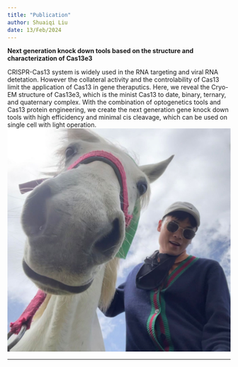 ```yaml
---
title: "Publication"
author: Shuaiqi Liu
date: 13/Feb/2024
---
```

**Next generation knock down tools based on the structure and characterization of Cas13e3**

CRISPR-Cas13 system is widely used in the RNA targeting and viral RNA detetation. However the collateral activity and the controlability of Cas13 limit the application of Cas13 in gene theraputics. Here, we reveal the Cryo-EM structure of Cas13e3, which is the minist Cas13 to date, binary, ternary, and quaternary complex. With the combination of optogenetics tools and Cas13 protein engineering, we create the next generation gene knock down tools with high efficidency and minimal cis cleavage, which can be used on single cell with light operation.
![logo](./images/logo.png)

***
